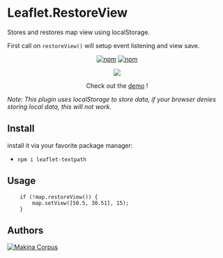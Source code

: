 Leaflet.RestoreView
===================

Stores and restores map view using localStorage.

First call on ``restoreView()`` will setup event listening and view save.

<p  align="center">
<a href="https://www.npmjs.com/package/@bagage/leaflet.restoreview"><img alt="npm" src="https://img.shields.io/npm/dt/%40bagage%2Fleaflet.restoreview"></a>
<a href="https://www.npmjs.com/package/@bagage/leaflet.restoreview"><img alt="npm" src="https://img.shields.io/npm/v/%40bagage%2Fleaflet.restoreview?color=red">
</a>
</p>

<div class="demo">
<p align="center"><img src="./screenshoot.png"></p>
<p align="center"> Check out the <a href="https://makinacorpus.github.io/Leaflet.RestoreView/">demo</a> ! </p>
</div>

*Note: This plugin uses localStorage to store data, if your browser denies storing local data, this will not work.*

Install
-----
install it via your favorite package manager:
* `npm i leaflet-textpath`


Usage
-----

```
    if (!map.restoreView()) {
        map.setView([50.5, 30.51], 15);
    }
```

Authors
-------

[![Makina Corpus](http://depot.makina-corpus.org/public/logo.gif)](http://makinacorpus.com)

